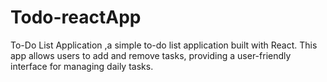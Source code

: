 # Todo-reactApp
To-Do List Application ,a simple to-do list application built with React. This app allows users to add and remove tasks, providing a user-friendly interface for managing daily tasks.
